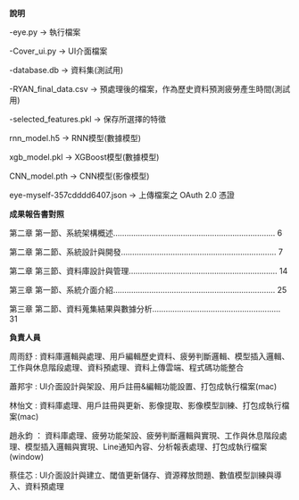 **說明** 

-eye.py -> 執行檔案

-Cover_ui.py -> UI介面檔案

-database.db -> 資料集(測試用)

-RYAN_final_data.csv -> 預處理後的檔案，作為歷史資料預測疲勞產生時間(測試用)

-selected_features.pkl -> 保存所選擇的特徵

rnn_model.h5 -> RNN模型(數據模型)

xgb_model.pkl -> XGBoost模型(數據模型)

CNN_model.pth -> CNN模型(影像模型)

eye-myself-357cdddd6407.json -> 上傳檔案之 OAuth 2.0 憑證





**成果報告書對照**


第二章 第一節、系統架構概述………………………………………………………………	6

第二章 第二節、系統設計與開發……………………………………………………………	7

第二章 第三節、資料庫設計與管理………………………………………………………… 14

第三章 第一節、系統介面介紹………………………………………………………………	25

第三章 第二節、資料蒐集結果與數據分析…………………………………………………	31





**負責人員**


周雨舒 : 資料庫邏輯與處理、用戶編輯歷史資料、疲勞判斷邏輯、模型插入邏輯、工作與休息階段處理、資料預處理、資料上傳雲端、程式碼功能整合

蕭邦宇 : UI介面設計與架設、用戶註冊&編輯功能設置、打包成執行檔案(mac)

林怡文 : 資料庫處理、用戶註冊與更新、影像提取、影像模型訓練、打包成執行檔案(mac)

趙永鈞 ： 資料庫處理、疲勞功能架設、疲勞判斷邏輯與實現、工作與休息階段處理、模型插入邏輯與實現、Line通知內容、分析報表處理、打包成執行檔案(window)

蔡佳芯 : UI介面設計與建立、閾值更新儲存、資源釋放問題、數值模型訓練與導入、資料預處理

